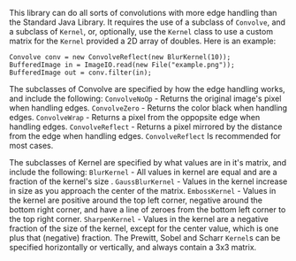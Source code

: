 This library can do all sorts of convolutions with more edge handling than the Standard Java Library. 
It requires the use of a subclass of ```Convolve```, and a subclass of ```Kernel```, or, optionally, 
use the ```Kernel``` class to use a custom matrix for the ```Kernel``` provided a 2D array
of doubles.
Here is an example:
```
Convolve conv = new ConvolveReflect(new BlurKernel(10));
BufferedImage in = ImageIO.read(new File("example.png"));
BufferedImage out = conv.filter(in);
```

The subclasses of Convolve are specified by how the edge handling works, and include the following:
```ConvolveNoOp``` - Returns the original image's pixel when handling edges.
```ConvolveZero``` - Returns the color black when handling edges.
```ConvolveWrap``` - Returns a pixel from the oppopsite edge when handling edges.
```ConvolveReflect``` - Returns a pixel mirrored by the distance from the edge when handling edges.
```ConvolveReflect``` Is recommended for most cases.

The subclasses of Kernel are specified by what values are in it's matrix, and include the following:
```BlurKernel``` - All values in kernel are equal and are a fraction of the kernel's size .
```GaussBlurKernel``` - Values in the kernel increase in size as you approach the center of the matrix.
```EmbossKernel``` - Values in the kernel are positive around the top left corner, negative around the 
      bottom right corner,  and have a line of zeroes from the bottom left corner to the top right 
      corner.
```SharpenKernel``` - Values in the kernel are a negative fraction of the size of the kernel, except 
      for the center value, which is one plus that (negative) fraction.
The Prewitt, Sobel and Scharr ```Kernel```s can be specified horizontally or vertically, and always
      contain a 3x3 matrix.

